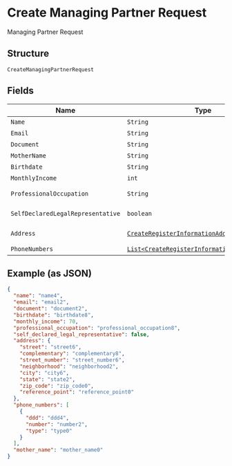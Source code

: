 
# Create Managing Partner Request

Managing Partner Request

## Structure

`CreateManagingPartnerRequest`

## Fields

| Name | Type | Tags | Description | Getter | Setter |
|  --- | --- | --- | --- | --- | --- |
| `Name` | `String` | Required | - | String getName() | setName(String name) |
| `Email` | `String` | Required | - | String getEmail() | setEmail(String email) |
| `Document` | `String` | Required | - | String getDocument() | setDocument(String document) |
| `MotherName` | `String` | Optional | - | String getMotherName() | setMotherName(String motherName) |
| `Birthdate` | `String` | Required | - | String getBirthdate() | setBirthdate(String birthdate) |
| `MonthlyIncome` | `int` | Required | - | int getMonthlyIncome() | setMonthlyIncome(int monthlyIncome) |
| `ProfessionalOccupation` | `String` | Required | - | String getProfessionalOccupation() | setProfessionalOccupation(String professionalOccupation) |
| `SelfDeclaredLegalRepresentative` | `boolean` | Required | - | boolean getSelfDeclaredLegalRepresentative() | setSelfDeclaredLegalRepresentative(boolean selfDeclaredLegalRepresentative) |
| `Address` | [`CreateRegisterInformationAddressRequest`](../../doc/models/create-register-information-address-request.md) | Required | - | CreateRegisterInformationAddressRequest getAddress() | setAddress(CreateRegisterInformationAddressRequest address) |
| `PhoneNumbers` | [`List<CreateRegisterInformationPhoneRequest>`](../../doc/models/create-register-information-phone-request.md) | Required | - | List<CreateRegisterInformationPhoneRequest> getPhoneNumbers() | setPhoneNumbers(List<CreateRegisterInformationPhoneRequest> phoneNumbers) |

## Example (as JSON)

```json
{
  "name": "name4",
  "email": "email2",
  "document": "document2",
  "birthdate": "birthdate8",
  "monthly_income": 70,
  "professional_occupation": "professional_occupation8",
  "self_declared_legal_representative": false,
  "address": {
    "street": "street6",
    "complementary": "complementary8",
    "street_number": "street_number6",
    "neighborhood": "neighborhood2",
    "city": "city6",
    "state": "state2",
    "zip_code": "zip_code0",
    "reference_point": "reference_point0"
  },
  "phone_numbers": [
    {
      "ddd": "ddd4",
      "number": "number2",
      "type": "type0"
    }
  ],
  "mother_name": "mother_name0"
}
```

